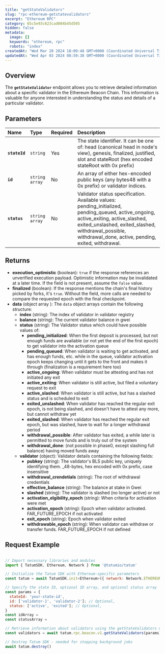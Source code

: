 ```yaml
---
title: "getStateValidators"
slug: "rpc-ethereum-getstatevalidators"
excerpt: "Ethereum RPC"
category: 65c5e93c623cad004b45d505
hidden: false
metadata: 
  image: []
  keywords: "ethereum, rpc"
  robots: "index"
createdAt: "Wed Mar 20 2024 18:09:48 GMT+0000 (Coordinated Universal Time)"
updatedAt: "Wed Apr 03 2024 08:59:38 GMT+0000 (Coordinated Universal Time)"
---
```

## Overview

The **`getStateValidator`** endpoint allows you to retrieve detailed information about a specific validator in the Ethereum Beacon Chain. This information is valuable for anyone interested in understanding the status and details of a particular validator.

## Parameters

| Name          | Type           | Required | Description                                                                                                                                                                                                                                         |
| :------------ | :------------- | :------- | :-------------------------------------------------------------------------------------------------------------------------------------------------------------------------------------------------------------------------------------------------- |
| **`stateId`** | `string`       | Yes      | The state identifier. It can be one of: head (canonical head in node's view), genesis, finalized, justified, slot and stateRoot (hex encoded stateRoot with 0x prefix)                                                                              |
| **`id`**      | `string array` | No       | An array of either hex-encoded public keys (any bytes48 with a 0x prefix) or validator indices.                                                                                                                                                     |
| **`status`**  | `string array` | No       | Validator status specification. Available values: pending_initialized, pending_queued, active_ongoing, active_exiting, active_slashed, exited_unslashed, exited_slashed, withdrawal_possible, withdrawal_done, active, pending, exited, withdrawal. |

## Returns

- **execution_optimistic** (boolean): `true` if the response references an unverified execution payload. Optimistic information may be invalidated at a later time. If the field is not present, assume the `false` value.
- **finalized** (boolean): If the response mentions the chain's final history picked by forks, it's `true`. Without the field, more calls are needed to compare the requested epoch with the final checkpoint.
- **data**  (object array ): The `data` object arrays contain the following structure:
  - **index** (string): The index of validator in validator registry
  - **balance** (string): The current validator balance in gwei
  - **status** (string): The Validator status which could have possible values of:
    - **pending_initialized**: When the first deposit is processed, but not enough funds are available (or not yet the end of the first epoch) to get validator into the activation queue
    - **pending_queued**: When validator is waiting to get activated, and has enough funds, etc. while in the queue, validator activation epoch keeps changing until it gets to the front and makes it through (finalization is a requirement here too)
    - **active_ongoing**: When validator must be attesting and has not initiated any exit
    - **active_exiting**: When validator is still active, but filed a voluntary request to exit
    - **active_slashed**: When validator is still active, but has a slashed status and is scheduled to exit
    - **exited_unslashed**: When validator has reached the regular exit epoch, is not being slashed, and doesn't have to attest any more, but cannot withdraw yet
    - **exited_slashed**: When validator has reached the regular exit epoch, but was slashed, have to wait for a longer withdrawal period
    - **withdrawal_possible**: After validator has exited, a while later is permitted to move funds and is truly out of the system
    - **withdrawal_done**: (not possible in phase0, except slashing full balance) having moved funds away
  - **validator** (object): Validator details containing the following fields:
    - **pubkey** (string): The validator's BLS public key, uniquely identifying them. \_48-bytes, hex encoded with 0x prefix, case insensitive
    - **withdrawal_crendetials** (string): The root of withdrawal credentials
    - **effective_balance** (string): The balance at stake in Gwei
    - **slashed** (string): The validator is slashed (no longer active) or not
    - **activation_elgibility_epoch** (string): When criteria for activation were met
    - **activation_epoch** (string):  Epoch when validator activated. FAR_FUTURE_EPOCH if not activated
    - **exit_epoch** (string): Epoch when validator exited
    - **withdrawable_epoch** (string): When validator can withdraw or transfer funds. FAR_FUTURE_EPOCH if not defined

## Request Example

```Text cURL

```
```javascript JS SDK
// Import necessary libraries and modules
import { TatumSDK, Ethereum, Network } from '@tatumio/tatum'

// Initialize the Tatum SDK with Ethereum-specific parameters
const tatum = await TatumSDK.init<Ethereum>({ network: Network.ETHEREUM })

// Specify the state ID, optional ID array, and optional status array
const params = {
  stateId: 'your-state-id',
  id: ['validator-1', 'validator-2']; // Optional,
  status: ['active', 'exited']; // Optional,
}
const idArray = 
const statusArray = 

// Retrieve information about validators using the getStateValidators method
const validators = await tatum.rpc.beacon.v1.getStateValidators(params);

// Destroy Tatum SDK - needed for stopping background jobs
await tatum.destroy()
```
